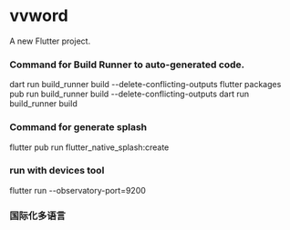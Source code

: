 # vvword

A new Flutter project.

### Command for Build Runner to auto-generated code.
dart run build_runner build --delete-conflicting-outputs
flutter packages pub run build_runner build --delete-conflicting-outputs
dart run build_runner build
### Command for generate splash
flutter pub run flutter_native_splash:create

### run with devices tool
flutter run --observatory-port=9200

### 国际化多语言

